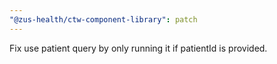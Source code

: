 ```yaml
---
"@zus-health/ctw-component-library": patch
---
```


Fix use patient query by only running it if patientId is provided.
